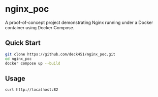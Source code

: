 # nginx_poc

A proof-of-concept project demonstrating Nginx running under a Docker container using Docker Compose.

## Quick Start

```sh
git clone https://github.com/deck451/nginx_poc.git
cd nginx_poc
docker compose up --build
```

## Usage

```sh
curl http://localhost:82
```
